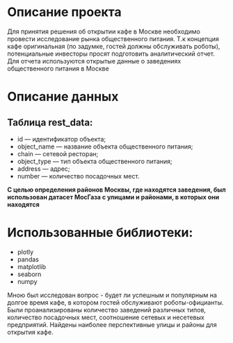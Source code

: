 # Описание проекта
Для принятия решения об открытии кафе в Москве необходимо провести исследование рынка общественного питания. Т.к концепция кафе оригинальная (по задумке, гостей должны обслуживать роботы), потенциальные инвесторы просят подготовить аналитический отчет. Для отчета используются открытые данные о заведениях общественного питания в Москве
# Описание данных
## Таблица rest_data:
- id — идентификатор объекта;
- object_name — название объекта общественного питания;
- chain — сетевой ресторан;
- object_type — тип объекта общественного питания;
- address — адрес;
- number — количество посадочных мест.

**С целью определения районов Москвы, где находятся заведения, был использован датасет МосГаза с улицами и районами, в которых они находятся**

# Использованные библиотеки:
- plotly
- pandas
- matplotlib
- seaborn
- numpy

Мною был исследован вопрос - будет ли успешным и популярным на долгое время кафе, в
котором гостей обслуживают роботы-официанты. Были проанализированы количество заведений различных типов, количество посадочных мест, соотношение сетевых и несетевых предприятий. Найдены наиболее перспективные улицы и районы для открытия кафе.
